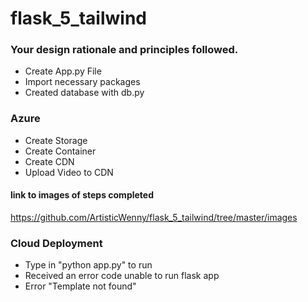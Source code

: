 # flask_5_tailwind


### Your design rationale and principles followed.
- Create App.py File
- Import necessary packages
- Created database with db.py
  
### Azure
- Create Storage
- Create Container
- Create CDN
- Upload Video to CDN

#### link to images of steps completed
https://github.com/ArtisticWenny/flask_5_tailwind/tree/master/images

### Cloud Deployment
- Type in "python app.py" to run
- Received an error code unable to run flask app
- Error "Template not found"
